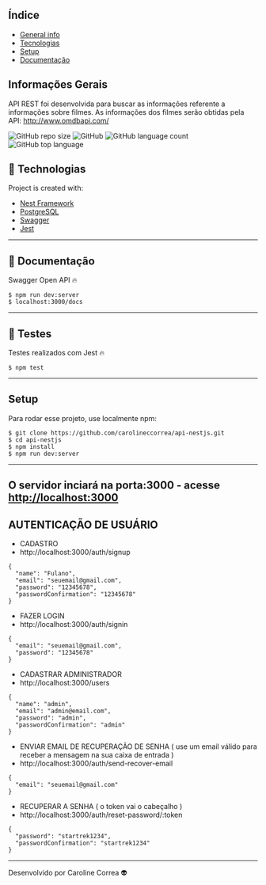 
## Índice
* [General info](#general-info)
* [Tecnologias](#tecnologias)
* [Setup](#setup)
* [Documentação](#documentação)

## Informações Gerais
API REST foi desenvolvida para buscar as informações referente a informações sobre filmes.
As informações dos filmes serão obtidas pela API: http://www.omdbapi.com/

![GitHub repo size](https://img.shields.io/github/repo-size/carolineccorrea/api-nestjs)
![GitHub](https://img.shields.io/github/license/carolineccorrea/api-nestjs)
![GitHub language count](https://img.shields.io/github/languages/count/carolineccorrea/api-nestjs)
![GitHub top language](https://img.shields.io/github/languages/top/carolineccorrea/api-nestjs)


## 🚀 Technologias
Project is created with: 
* [Nest Framework](https://nestjs.com)
* [PostgreSQL](https://www.postgresql.org)
* [Swagger](https://swagger.io)
* [Jest](https://jestjs.io)
---

## 📰 Documentação
Swagger Open API 🔥

```
$ npm run dev:server
$ localhost:3000/docs
```
---

## 🔧 Testes
Testes realizados com Jest 🔥

```
$ npm test
```
---

## Setup
Para rodar esse projeto, use localmente npm:

```
$ git clone https://github.com/carolineccorrea/api-nestjs.git
$ cd api-nestjs
$ npm install
$ npm run dev:server
```
---

## O servidor inciará na porta:3000 - acesse <http://localhost:3000> 

## AUTENTICAÇÃO DE USUÁRIO
 
 * CADASTRO
 * http://localhost:3000/auth/signup

```
{
  "name": "Fulano",
  "email": "seuemail@gmail.com",
  "password": "12345678",
  "passwordConfirmation": "12345678"	
}
```


* FAZER LOGIN
* http://localhost:3000/auth/signin

```
{
  "email": "seuemail@gmail.com",
  "password": "12345678"
}

```


* CADASTRAR ADMINISTRADOR
* http://localhost:3000/users

```
{
  "name": "admin",
  "email": "admin@email.com",
  "password": "admin",
  "passwordConfirmation": "admin"	
}

```


* ENVIAR EMAIL DE RECUPERAÇÃO DE SENHA ( use um email válido para receber a mensagem na sua caixa de entrada )
* http://localhost:3000/auth/send-recover-email

```
{
  "email": "seuemail@gmail.com"
}

```

* RECUPERAR A SENHA ( o token vai o cabeçalho )
* http://localhost:3000/auth/reset-password/:token

```
{
  "password": "startrek1234",
  "passwordConfirmation": "startrek1234"
}

```


---
Desenvolvido por Caroline Correa 👽

